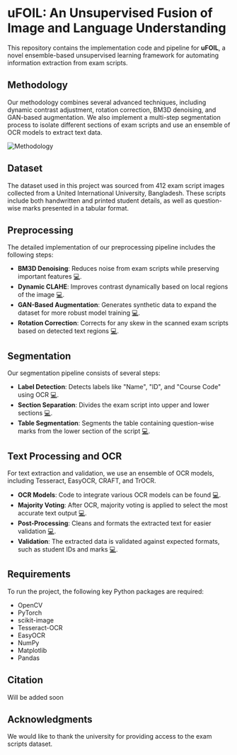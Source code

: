 # **uFOIL: An Unsupervised Fusion of Image and Language Understanding**

This repository contains the implementation code and pipeline for **uFOIL**, a novel ensemble-based unsupervised learning framework for automating information extraction from exam scripts. 

## **Methodology**

Our methodology combines several advanced techniques, including dynamic contrast adjustment, rotation correction, BM3D denoising, and GAN-based augmentation. We also implement a multi-step segmentation process to isolate different sections of exam scripts and use an ensemble of OCR models to extract text data.

![Methodology](/fig/methodology.png)


## **Dataset**

The dataset used in this project was sourced from 412 exam script images collected from a United International University, Bangladesh. These scripts include both handwritten and printed student details, as well as question-wise marks presented in a tabular format.


## **Preprocessing**

The detailed implementation of our preprocessing pipeline includes the following steps:
- **BM3D Denoising**: Reduces noise from exam scripts while preserving important features [💻](preproc/bm3d_filter.py).
- **Dynamic CLAHE**: Improves contrast dynamically based on local regions of the image [💻](preproc/dynamic_CLAHE.py).
- **GAN-Based Augmentation**: Generates synthetic data to expand the dataset for more robust model training [💻](preproc/gan_aug.py).
- **Rotation Correction**: Corrects for any skew in the scanned exam scripts based on detected text regions [💻](preproc/rotation_corr.py).


## **Segmentation**

Our segmentation pipeline consists of several steps:

- **Label Detection**: Detects labels like "Name", "ID", and "Course Code" using OCR [💻](segmentation/label_detection.py).
- **Section Separation**: Divides the exam script into upper and lower sections [💻](segmentation/section_separation.py).
- **Table Segmentation**: Segments the table containing question-wise marks from the lower section of the script [💻](segmentation/table_segmentation.py).



## **Text Processing and OCR**

For text extraction and validation, we use an ensemble of OCR models, including Tesseract, EasyOCR, CRAFT, and TrOCR. 

- **OCR Models**: Code to integrate various OCR models can be found [💻](text_proc/ocr_models.py).
- **Majority Voting**: After OCR, majority voting is applied to select the most accurate text output [💻](text_proc/majority_voting.py).
- **Post-Processing**: Cleans and formats the extracted text for easier validation [💻](text_proc/post_processing.py).
- **Validation**: The extracted data is validated against expected formats, such as student IDs and marks [💻](text_proc/validation.py).


## **Requirements**

To run the project, the following key Python packages are required:

- OpenCV
- PyTorch
- scikit-image
- Tesseract-OCR
- EasyOCR
- NumPy
- Matplotlib
- Pandas


## **Citation**
Will be added soon

## **Acknowledgments**

We would like to thank the university for providing access to the exam scripts dataset.
